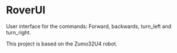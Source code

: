 # RoverUI
User interface for the commands: Forward, backwards, turn_left and turn_right.

This project is based on the Zumo32U4 robot.
#
